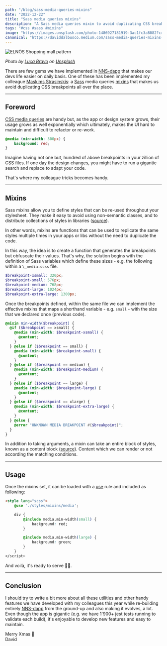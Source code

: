```yaml
---
path: "/blog/sass-media-queries-mixins"
date: "2022-12-22"
title: "Sass media queries mixins"
description: "A Sass media queries mixin to avoid duplicating CSS breakpoints all over the place."
tags: "#css #sass #mixins"
image: "https://images.unsplash.com/photo-1486927181919-3ac1fc3a8082?crop=entropy&cs=tinysrgb&fit=max&fm=jpg&ixid=MnwzMDkyMzV8MHwxfHNlYXJjaHwyOHx8bGluZXxlbnwwfHx8fDE2NzE3MTI0MjM&ixlib=rb-4.0.3&q=80&w=1080"
canonical: "https://daviddalbusco.medium.com/sass-media-queries-mixins-1c5e5f605704"
---
```


![ELNÒS Shopping mall pattern](https://images.unsplash.com/photo-1486927181919-3ac1fc3a8082?crop=entropy&cs=tinysrgb&fit=max&fm=jpg&ixid=MnwzMDkyMzV8MHwxfHNlYXJjaHwyOHx8bGluZXxlbnwwfHx8fDE2NzE3MTI0MjM&ixlib=rb-4.0.3&q=80&w=1080)

*Photo by [Luca Bravo](https://unsplash.com/@lucabravo?utm_source=Papyrs&utm_medium=referral) on [Unsplash](https://unsplash.com/?utm_source=unsplash&utm_medium=referral&utm_content=creditCopyText)*

There are few gems we have implemented in [NNS-dapp](https://nns.ic0.app/) that makes our devs life easier on daily basis. One of these has been implemented my colleague [Maskims Strasinskis](https://github.com/mstrasinskis): a [Sass](https://sass-lang.com/) media queries [mixins](https://sass-lang.com/documentation/at-rules/mixin) that makes us avoid duplicating CSS breakpoints all over the place.

* * *

## Foreword

[CSS media queries](https://developer.mozilla.org/fr/docs/Web/CSS/Media_Queries/Using_media_queries) are handy but, as the app or design system grows, their usage grows as well exponentially which ultimately, makes the UI hard to maintain and difficult to refactor or re-work.

```scss
@media (min-width: 300px) {
    background: red;
}
```

Imagine having not one but, hundred of above breakpoints in your zillion of CSS files. If one day the design changes, you might have to run a gigantic search and replace to adapt your code.

That's where my colleague tricks becomes handy.

* * *

## Mixins

Sass mixins allow you to define styles that can be re-used throughout your stylesheet. They make it easy to avoid using non-semantic classes, and to distribute collections of styles in libraries ([source](https://sass-lang.com/documentation/at-rules/mixin)).

In other words, mixins are functions that can be used to replicate the same styles multiple times in your apps or libs without the need to duplicate the code.

In this way, the idea is to create a function that generates the breakpoints but obfuscate their values. That's why, the solution begins with the definition of Sass variables which define these sizes - e.g. the following within a `\_media.scss` file.

```scss
$breakpoint-xsmall: 320px;
$breakpoint-small: 576px;
$breakpoint-medium: 768px;
$breakpoint-large: 1024px;
$breakpoint-extra-large: 1300px;
```

Once the breakpoints defined, within the same file we can implement the effective mixins that maps a shorthand variable - e.g. `small` - with the size that we declared once (previous code).

```scss
@mixin min-width($breakpoint) {
  @if ($breakpoint == xsmall) {
    @media (min-width: $breakpoint-xsmall) {
      @content;
    }
  } @else if ($breakpoint == small) {
    @media (min-width: $breakpoint-small) {
      @content;
    }
  } @else if ($breakpoint == medium) {
    @media (min-width: $breakpoint-medium) {
      @content;
    }
  } @else if ($breakpoint == large) {
    @media (min-width: $breakpoint-large) {
      @content;
    }
  } @else if ($breakpoint == xlarge) {
    @media (min-width: $breakpoint-extra-large) {
      @content;
    }
  } @else {
    @error "UNKNOWN MEDIA BREAKPOINT #{$breakpoint}";
  }
}
```

In addition to taking arguments, a mixin can take an entire block of styles, known as a content block ([source](https://sass-lang.com/documentation/at-rules/mixin#content-blocks)). Content which we can render or not according the matching conditions.

* * *

## Usage

Once the mixins set, it can be loaded with a [use](https://sass-lang.com/documentation/at-rules/use) rule and included as following:

```html
<style lang="scss">
    @use './styles/mixins/media';

    div {
        @include media.min-width(small) {
            background: red;
        }

        @include media.min-width(large) {
            background: green;
        }
    }
</script>
```

And voilà, it's ready to serve 👨‍🍳.

* * *

## Conclusion

I should try to write a bit more about all these utilities and other handy features we have developed with my colleagues this year while re-building entirely [NNS-dapp](https://nns.ic0.app/) from the ground-up and also making it evolves, a lot. Even though the app is gigantic (e.g. we have 1'900+ jest tests running to validate each build), it's enjoyable to develop new features and easy to maintain.

Merry Xmas 🎄  
David